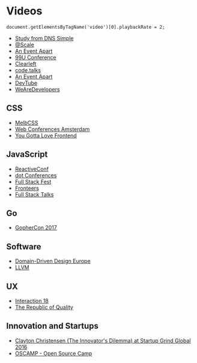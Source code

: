 # Videos

```
document.getElementsByTagName('video')[0].playbackRate = 2;
```

* [Study from DNS Simple](https://study.dnsimple.com/)
* [@Scale](https://www.youtube.com/channel/UCd9I8ZkgoR1d7GeSj_wi_LQ)
* [An Event Apart](https://aneventapart.com/news/post/unified-ux-by-cameron-moll-an-event-apart-video)
* [99U Conference](http://conference.99u.com/#video)
* [Clearleft](https://vimeo.com/clearleft)
* [code.talks](https://www.youtube.com/channel/UCfuj1MM5p37CRzWYPv_PsWA/videos)
* [An Event Apart](https://aneventapart.com/news/videos)
* [DevTube](https://dev.tube/)
* [WeAreDevelopers](https://www.youtube.com/channel/UCSD0dLRGQk_T-D3RvpM5aFQ)

## CSS

* [MelbCSS](https://www.youtube.com/channel/UCIpyTmd8_cCk26yzBaTIhUQ/videos)
* [Web Conferences Amsterdam](https://vimeo.com/webconferences)
* [You Gotta Love Frontend](https://www.youtube.com/channel/UCU-fOxx_kT5OARG0KiksiCA/videos)

## JavaScript

* [ReactiveConf](https://www.youtube.com/channel/UCBHdUnixTWymmXBIw12Y8Qg/videos)
* [dot Conferences](https://www.youtube.com/channel/UCSRhwaM00ay0fasnsw6EXKA)
* [Full Stack Fest](https://www.youtube.com/channel/UCwoOpKfkyCQHW562hXXQAGg/videos)
* [Fronteers](https://vimeo.com/fronteers)
* [Full Stack Talks](https://www.youtube.com/channel/UCpq2_V-9AYYUHSsjoJZPUTg/videos)

## Go

* [GopherCon 2017](https://www.youtube.com/playlist?list=PL2ntRZ1ySWBdD9bru6IR-_WXUgJqvrtx9)

## Software

* [Domain-Driven Design Europe](https://www.youtube.com/channel/UC3PGn-hQdbtRiqxZK9XBGqQ)
* [LLVM](https://www.youtube.com/channel/UCv2_41bSAa5Y_8BacJUZfjQ)

## UX

* [Interaction 18](https://uxdesign.cc/talks-from-interaction-18-available-online-6adb7d84290b)
* [The Republic of Quality](https://vimeo.com/rofq)

## Innovation and Startups

* [Clayton Christensen (The Innovator's Dilemma) at Startup Grind Global 2016](https://www.youtube.com/watch?v=Zn6-KksdOgE)
* [OSCAMP - Open Source Camp](https://channel9.msdn.com/Events/DXPortugal/OSCAMP-Open-Source-Software-powered-by-Bright-Pixel)

